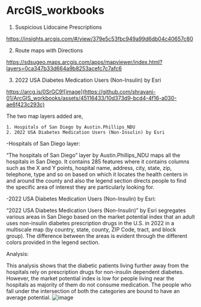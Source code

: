 # ArcGIS_workbooks

1. Suspicious Lidocaine Prescriptions

https://insights.arcgis.com/#/view/379e5c53fbc949a99d6db04c40657c80

2. Route maps with Directions

https://sdsugeo.maps.arcgis.com/apps/mapviewer/index.html?layers=0ca347b33d664a9b8253acefc7c7afc6

3. 2022 USA Diabetes Medication Users (Non-Insulin) by Esri
   
https://arcg.is/0SrGC9![image](https://github.com/shravani-01/ArcGIS_workbooks/assets/45116433/10d373d9-bcd4-4f16-a030-ae6f423c293c)

The two map layers added are,

	1. Hospitals of San Diego by Austin.Phillips_NDU
	2. 2022 USA Diabetes Medication Users (Non-Insulin) by Esri

-Hospitals of San Diego layer:

“The hospitals of San Diego” layer by Austin.Phillips_NDU maps all the hospitals in San Diego. It contains 285 features where it contains columns such as the X and Y points, hospital name, address, city, state, zip, telephone, type and so on based on which it locates the health centers in and around the county and also the legend section directs people to find the specific area of interest they are particularly looking for.

-2022 USA Diabetes Medication Users (Non-Insulin) by Esri: 


“2022 USA Diabetes Medication Users (Non-Insulin)” by Esri segregates various areas in San Diego based on the market potential index that an adult uses non-insulin diabetes prescription drugs in the U.S. in 2022 in a multiscale map (by country, state, county, ZIP Code, tract, and block group). The difference between the areas is evident through the different colors provided in the legend section.

Analysis: 

This analysis shows that the diabetic patients living further away from the hospitals rely on prescription drugs for non-insulin dependent diabetes. However, the market potential index is low for people living near the hospitals as majority of them do not consume medication.  The people who fall under the intersection of both the categories are bound to have an average potential.
![image](https://github.com/shravani-01/ArcGIS_workbooks/assets/45116433/53eacafe-1080-4c16-a346-dfb97f93aff2)


